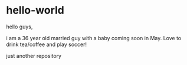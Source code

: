 # hello-world

hello guys,

i am a 36 year old married guy with a baby coming soon in May. Love to drink tea/coffee and play soccer!

just another repository
